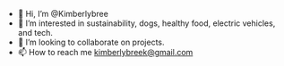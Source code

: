 - 👋 Hi, I’m @Kimberlybree
- 👀 I’m interested in sustainability, dogs, healthy food, electric vehicles, and tech. 
- 💞️ I’m looking to collaborate on projects.
- 📫 How to reach me kimberlybreek@gmail.com

<!---
Kimberlybree/Kimberlybree is a ✨ special ✨ repository because its `README.md` (this file) appears on your GitHub profile.
You can click the Preview link to take a look at your changes.
--->
